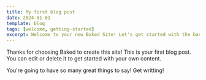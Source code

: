 ```yaml
---
title: My first blog post
date: 2024-01-01
template: blog
tags: [welcome, getting-started]
excerpt: Welcome to your new Baked Site! Let's get started with the basics.
---
```



Thanks for choosing Baked to create this site! This is your first blog post. You can edit or delete it to get started with your own content.

You're going to have so many great things to say!  Get writting!

